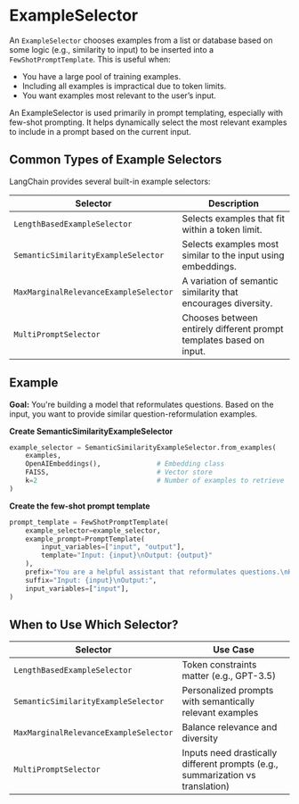 # ExampleSelector
An `ExampleSelector` chooses examples from a list or database based on some logic (e.g., similarity to input) to be inserted into a `FewShotPromptTemplate`. This is useful when:

- You have a large pool of training examples.
- Including all examples is impractical due to token limits.
- You want examples most relevant to the user’s input.

An ExampleSelector is used primarily in prompt templating, especially with few-shot prompting. It helps dynamically select the most relevant examples to include in a prompt based on the current input.
## Common Types of Example Selectors
LangChain provides several built-in example selectors:

| Selector                              | Description                                                         |
| ------------------------------------- | ------------------------------------------------------------------- |
| `LengthBasedExampleSelector`          | Selects examples that fit within a token limit.                     |
| `SemanticSimilarityExampleSelector`   | Selects examples most similar to the input using embeddings.        |
| `MaxMarginalRelevanceExampleSelector` | A variation of semantic similarity that encourages diversity.       |
| `MultiPromptSelector`                 | Chooses between entirely different prompt templates based on input. |

## Example
**Goal:** You're building a model that reformulates questions. Based on the input, you want to provide similar question-reformulation examples.

**Create SemanticSimilarityExampleSelector**
```py
example_selector = SemanticSimilarityExampleSelector.from_examples(
    examples,
    OpenAIEmbeddings(),              # Embedding class
    FAISS,                           # Vector store
    k=2                              # Number of examples to retrieve
)
```

**Create the few-shot prompt template**
```py
prompt_template = FewShotPromptTemplate(
    example_selector=example_selector,
    example_prompt=PromptTemplate(
        input_variables=["input", "output"],
        template="Input: {input}\nOutput: {output}"
    ),
    prefix="You are a helpful assistant that reformulates questions.\nHere are some examples:",
    suffix="Input: {input}\nOutput:",
    input_variables=["input"],
)
```
## When to Use Which Selector?
| Selector                              | Use Case                                                                       |
| ------------------------------------- | ------------------------------------------------------------------------------ |
| `LengthBasedExampleSelector`          | Token constraints matter (e.g., GPT-3.5)                                       |
| `SemanticSimilarityExampleSelector`   | Personalized prompts with semantically relevant examples                       |
| `MaxMarginalRelevanceExampleSelector` | Balance relevance and diversity                                                |
| `MultiPromptSelector`                 | Inputs need drastically different prompts (e.g., summarization vs translation) |
